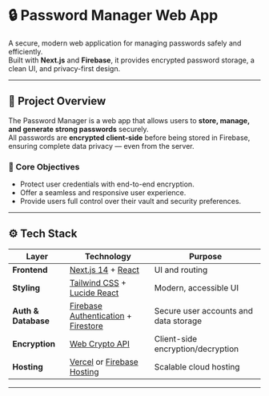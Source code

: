 # 🔒 Password Manager Web App

A secure, modern web application for managing passwords safely and efficiently.  
Built with **Next.js** and **Firebase**, it provides encrypted password storage, a clean UI, and privacy-first design.

---

## 🔑 Project Overview

The Password Manager is a web app that allows users to **store, manage, and generate strong passwords** securely.  
All passwords are **encrypted client-side** before being stored in Firebase, ensuring complete data privacy — even from the server.

### 🎯 Core Objectives
- Protect user credentials with end-to-end encryption.
- Offer a seamless and responsive user experience.
- Provide users full control over their vault and security preferences.

---

## ⚙️ Tech Stack

| Layer | Technology | Purpose |
|--------|-------------|----------|
| **Frontend** | [Next.js 14](https://nextjs.org/) + [React](https://react.dev/) | UI and routing |
| **Styling** | [Tailwind CSS](https://tailwindcss.com/) + [Lucide React](https://lucide.dev/) | Modern, accessible UI |
| **Auth & Database** | [Firebase Authentication](https://firebase.google.com/docs/auth) + [Firestore](https://firebase.google.com/docs/firestore) | Secure user accounts and data storage |
| **Encryption** | [Web Crypto API](https://developer.mozilla.org/en-US/docs/Web/API/Web_Crypto_API) | Client-side encryption/decryption |
| **Hosting** | [Vercel](https://vercel.com/) or [Firebase Hosting](https://firebase.google.com/docs/hosting) | Scalable cloud hosting |

---